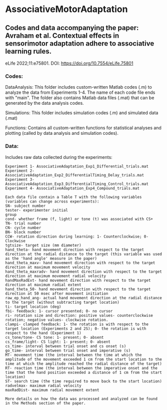 # AssociativeMotorAdaptation
## Codes and data accompanying the paper: Avraham et al. Contextual effects in sensorimotor adaptation adhere to associative learning rules.
eLife 2022;11:e75801. DOI: https://doi.org/10.7554/eLife.75801

### Codes:

  DataAnalysis:
  This folder includes custom-written Matlab codes (.m) to analyze the data from Experiments 1-4. The name of each code file ends with "main".
  The folder also contains Matlab data files (.mat) that can be generated by the data analysis codes.
 
  Simulations:
  This folder includes simulation codes (.m) and simulated data (.mat)
 
  Functions:
  Contains all custom-written functions for statistical analyses and plotting (called by data analysis and simulation codes).

### Data:
  
  Includes raw data collected during the experiments:
    
    Experiment 1- AssociativeAdaptation_Exp1_Differential_trials.mat
    Experiment 2- AssociativeAdaptation_Exp2_DifferentialTiming_Delay_trials.mat
    Experiment 3- AssociativeAdaptation_Exp3_DifferentialTiming_Control_trials.mat
    Experiment 4- AssociativeAdaptation_Exp4_Compound_trials.mat

    Each data file contain a Table T with the following variables (variables can change across experiments):
    SN- subject number
    tester- experimenter initial
    group
    cond- whether frame (f, light) or tone (t) was associated with CS+
    TN- trial number
    CN- cycle number
    BN- block number
    CCW- rotation direction during learning: 1- Counterclockwise; 0- Clockwise
    tgtsize- target size (mm diameter)
    hand_theta- hand movement direction with respect to the target direction at the radial distance to the target (this variable was used as the 'hand angle' measure in the paper)
    hand_theta_maxv- hand movement direction with respect to the target direction at maximum movement velocity
    hand_theta_maxradv- hand movement direction with respect to the target direction at maximum movement radial velocity
    handMaxRadExt- hand movement direction with respect to the target direction at maximum radial extent
    hand_theta_50- hand movement direction with respect to the target direction at 50 msec after movement initiation
    raw_ep_hand_ang- actual hand movement direction at the radial distance to the target (without subtracting target location)
    ti- target location (deg)
    fbi- feedback: 1- cursor presented; 0- no cursor
    ri- rotation size and direction: positive values- counterclockwise rotation; negative values- clockwise rotation.
    clampi- clamped feedback: 1- the rotation is with respect to the target location (Experiments 2 and 2S); 0- the rotation is with respect to the hand (Experiment 1)
    cs_tone/tone- CS tone: 1- present; 0- absent 
    cs_frame/light- CS light: 1- present; 0- absent
    cs_time- interval between trial onset and cs onset (s)
    go_time- interval between trial onset and imperative (s)
    MT- movement time (the interval between the time at which the amplitude of the movement exceeded 1 cm from the start location to the time at which the amplitude reached the radial distance of the target)
    RT- reaction time (the interval between the imperative onset and the time that the hand position exceeded a distance of 1 cm from the start location)
    ST- search time (the time required to move back to the start location)
    radvelmax- maximum radial velocity
    maxRadDist- maximum radial movement extent

    More details on how the data was processed and analyzed can be found in the Methods section of the paper.

